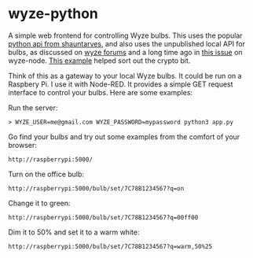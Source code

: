 wyze-python
===========

A simple web frontend for controlling Wyze bulbs. This uses the popular [python api from shauntarves](https://github.com/shauntarves/wyze-sdk), and also uses the unpublished local API for bulbs, as discussed on [wyze forums](https://forums.wyze.com/t/wyze-local-api-encoding-changes/206479) and a long time ago in [this issue](https://github.com/noelportugal/wyze-node/issues/15) on wyze-node. [This example](https://gist.github.com/lopes/168c9d74b988391e702aac5f4aa69e41) helped sort out the crypto bit.

Think of this as a gateway to your local Wyze bulbs. It could be run on a Raspbery Pi. I use it with Node-RED. It provides a simple GET request interface to control your bulbs. Here are some examples:

Run the server:
```
> WYZE_USER=me@gmail.com WYZE_PASSWORD=mypassword python3 app.py
```

Go find your bulbs and try out some examples from the comfort of your browser:
```
http://raspberrypi:5000/
```

Turn on the office bulb:
```
http://raspberrypi:5000/bulb/set/7C78B1234567?q=on
```

Change it to green:
```
http://raspberrypi:5000/bulb/set/7C78B1234567?q=00ff00
```

Dim it to 50% and set it to a warm white:
```
http://raspberrypi:5000/bulb/set/7C78B1234567?q=warm,50%25
```
